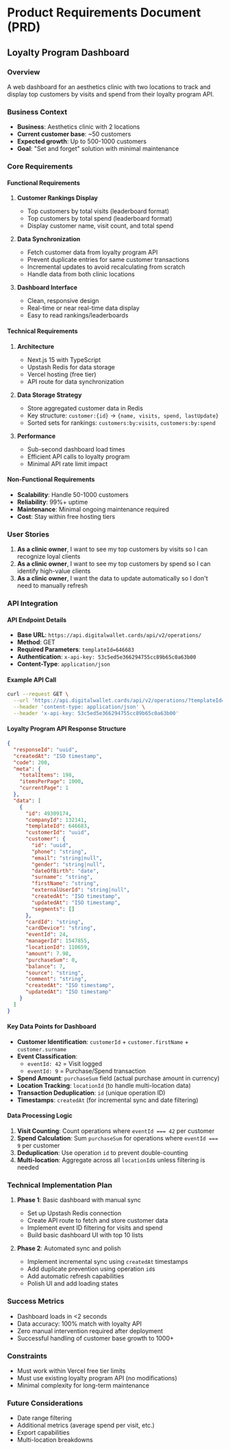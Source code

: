 # Product Requirements Document (PRD)
## Loyalty Program Dashboard

### Overview
A web dashboard for an aesthetics clinic with two locations to track and display top customers by visits and spend from their loyalty program API.

### Business Context
- **Business**: Aesthetics clinic with 2 locations
- **Current customer base**: ~50 customers
- **Expected growth**: Up to 500-1000 customers
- **Goal**: "Set and forget" solution with minimal maintenance

### Core Requirements

#### Functional Requirements
1. **Customer Rankings Display**
   - Top customers by total visits (leaderboard format)
   - Top customers by total spend (leaderboard format)
   - Display customer name, visit count, and total spend

2. **Data Synchronization**
   - Fetch customer data from loyalty program API
   - Prevent duplicate entries for same customer transactions
   - Incremental updates to avoid recalculating from scratch
   - Handle data from both clinic locations

3. **Dashboard Interface**
   - Clean, responsive design
   - Real-time or near real-time data display
   - Easy to read rankings/leaderboards

#### Technical Requirements
1. **Architecture**
   - Next.js 15 with TypeScript
   - Upstash Redis for data storage
   - Vercel hosting (free tier)
   - API route for data synchronization

2. **Data Storage Strategy**
   - Store aggregated customer data in Redis
   - Key structure: `customer:{id}` → `{name, visits, spend, lastUpdate}`
   - Sorted sets for rankings: `customers:by:visits`, `customers:by:spend`

3. **Performance**
   - Sub-second dashboard load times
   - Efficient API calls to loyalty program
   - Minimal API rate limit impact

#### Non-Functional Requirements
- **Scalability**: Handle 50-1000 customers
- **Reliability**: 99%+ uptime
- **Maintenance**: Minimal ongoing maintenance required
- **Cost**: Stay within free hosting tiers

### User Stories
1. **As a clinic owner**, I want to see my top customers by visits so I can recognize loyal clients
2. **As a clinic owner**, I want to see my top customers by spend so I can identify high-value clients
3. **As a clinic owner**, I want the data to update automatically so I don't need to manually refresh

### API Integration

#### API Endpoint Details
- **Base URL**: `https://api.digitalwallet.cards/api/v2/operations/`
- **Method**: GET
- **Required Parameters**: `templateId=646683`
- **Authentication**: `x-api-key: 53c5ed5e366294755cc89b65c0a63b00`
- **Content-Type**: `application/json`

#### Example API Call
```bash
curl --request GET \
  --url 'https://api.digitalwallet.cards/api/v2/operations/?templateId=646683' \
  --header 'content-type: application/json' \
  --header 'x-api-key: 53c5ed5e366294755cc89b65c0a63b00'
```

#### Loyalty Program API Response Structure
```json
{
  "responseId": "uuid",
  "createdAt": "ISO timestamp",
  "code": 200,
  "meta": {
    "totalItems": 198,
    "itemsPerPage": 1000,
    "currentPage": 1
  },
  "data": [
    {
      "id": 49309174,
      "companyId": 132141,
      "templateId": 646683,
      "customerId": "uuid",
      "customer": {
        "id": "uuid",
        "phone": "string",
        "email": "string|null",
        "gender": "string|null",
        "dateOfBirth": "date",
        "surname": "string",
        "firstName": "string",
        "externalUserId": "string|null",
        "createdAt": "ISO timestamp",
        "updatedAt": "ISO timestamp",
        "segments": []
      },
      "cardId": "string",
      "cardDevice": "string",
      "eventId": 24,
      "managerId": 1547855,
      "locationId": 110659,
      "amount": 7.98,
      "purchaseSum": 0,
      "balance": 7,
      "source": "string",
      "comment": "string",
      "createdAt": "ISO timestamp",
      "updatedAt": "ISO timestamp"
    }
  ]
}
```

#### Key Data Points for Dashboard
- **Customer Identification**: `customerId` + `customer.firstName` + `customer.surname`
- **Event Classification**: 
  - `eventId: 42` = Visit logged
  - `eventId: 9` = Purchase/Spend transaction
- **Spend Amount**: `purchaseSum` field (actual purchase amount in currency)
- **Location Tracking**: `locationId` (to handle multi-location data)
- **Transaction Deduplication**: `id` (unique operation ID)
- **Timestamps**: `createdAt` (for incremental sync and date filtering)

#### Data Processing Logic
1. **Visit Counting**: Count operations where `eventId === 42` per customer
2. **Spend Calculation**: Sum `purchaseSum` for operations where `eventId === 9` per customer
3. **Deduplication**: Use operation `id` to prevent double-counting
4. **Multi-location**: Aggregate across all `locationId`s unless filtering is needed

### Technical Implementation Plan
1. **Phase 1**: Basic dashboard with manual sync
   - Set up Upstash Redis connection
   - Create API route to fetch and store customer data
   - Implement event ID filtering for visits and spend
   - Build basic dashboard UI with top 10 lists

2. **Phase 2**: Automated sync and polish
   - Implement incremental sync using `createdAt` timestamps
   - Add duplicate prevention using operation `id`s
   - Add automatic refresh capabilities
   - Polish UI and add loading states

### Success Metrics
- Dashboard loads in <2 seconds
- Data accuracy: 100% match with loyalty API
- Zero manual intervention required after deployment
- Successful handling of customer base growth to 1000+

### Constraints
- Must work within Vercel free tier limits
- Must use existing loyalty program API (no modifications)
- Minimal complexity for long-term maintenance

### Future Considerations
- Date range filtering
- Additional metrics (average spend per visit, etc.)
- Export capabilities
- Multi-location breakdowns